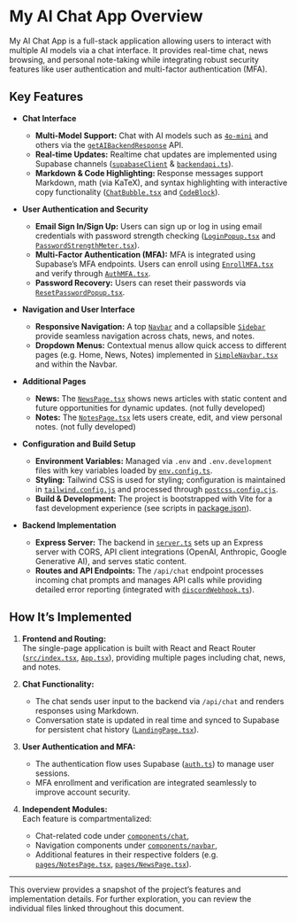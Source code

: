 # My AI Chat App Overview

My AI Chat App is a full-stack application allowing users to interact with multiple AI models via a chat interface. It provides real-time chat, news browsing, and personal note-taking while integrating robust security features like user authentication and multi-factor authentication (MFA).

## Key Features

- **Chat Interface**  
  - **Multi-Model Support:** Chat with AI models such as [`4o-mini`](src/services/chatTitleGenerator.ts) and others via the [`getAIBackendResponse`](src/services/backendapi.ts) API.
  - **Real-time Updates:** Realtime chat updates are implemented using Supabase channels ([`supabaseClient`](src/services/supabaseClient.ts) & [`backendapi.ts`](src/services/backendapi.ts)).
  - **Markdown & Code Highlighting:** Response messages support Markdown, math (via KaTeX), and syntax highlighting with interactive copy functionality ([`ChatBubble.tsx`](src/components/chat/ChatBubble.tsx) and [`CodeBlock`](src/pages/LandingPage.tsx)).

- **User Authentication and Security**  
  - **Email Sign In/Sign Up:** Users can sign up or log in using email credentials with password strength checking ([`LoginPopup.tsx`](src/components/Login/LoginPopup.tsx) and [`PasswordStrengthMeter.tsx`](src/components/Login/PasswordStrengthMeter.tsx)).
  - **Multi-Factor Authentication (MFA):** MFA is integrated using Supabase’s MFA endpoints. Users can enroll using [`EnrollMFA.tsx`](src/components/MFA/EnrollMFA.tsx) and verify through [`AuthMFA.tsx`](src/components/Login/AuthMFA.tsx).
  - **Password Recovery:** Users can reset their passwords via [`ResetPasswordPopup.tsx`](src/components/other/ResetPasswordPopup.tsx).

- **Navigation and User Interface**  
  - **Responsive Navigation:** A top [`Navbar`](src/components/navbar/navbar.tsx) and a collapsible [`Sidebar`](src/components/navbar/sidebar/sidebar.tsx) provide seamless navigation across chats, news, and notes.
  - **Dropdown Menus:** Contextual menus allow quick access to different pages (e.g. Home, News, Notes) implemented in [`SimpleNavbar.tsx`](src/components%20news/navbar/SimpleNavbar.tsx) and within the Navbar.

- **Additional Pages**  
  - **News:** The [`NewsPage.tsx`](src/pages/NewsPage.tsx) shows news articles with static content and future opportunities for dynamic updates. (not fully developed)
  - **Notes:** The [`NotesPage.tsx`](src/pages/NotesPage.tsx) lets users create, edit, and view personal notes. (not fully developed)

- **Configuration and Build Setup**  
  - **Environment Variables:** Managed via `.env` and `.env.development` files with key variables loaded by [`env.config.ts`](src/config/env.config.ts).
  - **Styling:** Tailwind CSS is used for styling; configuration is maintained in [`tailwind.config.js`](tailwind.config.js) and processed through [`postcss.config.cjs`](postcss.config.cjs).
  - **Build & Development:** The project is bootstrapped with Vite for a fast development experience (see scripts in [package.json](package.json)).

- **Backend Implementation**  
  - **Express Server:** The backend in [`server.ts`](server.ts) sets up an Express server with CORS, API client integrations (OpenAI, Anthropic, Google Generative AI), and serves static content.
  - **Routes and API Endpoints:** The `/api/chat` endpoint processes incoming chat prompts and manages API calls while providing detailed error reporting (integrated with [`discordWebhook.ts`](src/services/discordWebhook.ts)).

## How It’s Implemented

1. **Frontend and Routing:**  
   The single-page application is built with React and React Router ([`src/index.tsx`](src/index.tsx), [`App.tsx`](src/App.tsx)), providing multiple pages including chat, news, and notes.

2. **Chat Functionality:**  
   - The chat sends user input to the backend via `/api/chat` and renders responses using Markdown.
   - Conversation state is updated in real time and synced to Supabase for persistent chat history ([`LandingPage.tsx`](src/pages/LandingPage.tsx)).

3. **User Authentication and MFA:**  
   - The authentication flow uses Supabase ([`auth.ts`](src/services/auth.ts)) to manage user sessions.
   - MFA enrollment and verification are integrated seamlessly to improve account security.

4. **Independent Modules:**  
   Each feature is compartmentalized:
   - Chat-related code under [`components/chat`](src/components/chat/),
   - Navigation components under [`components/navbar`](src/components/navbar/),
   - Additional features in their respective folders (e.g. [`pages/NotesPage.tsx`](src/pages/NotesPage.tsx), [`pages/NewsPage.tsx`](src/pages/NewsPage.tsx)).

---

This overview provides a snapshot of the project’s features and implementation details. For further exploration, you can review the individual files linked throughout this document.
